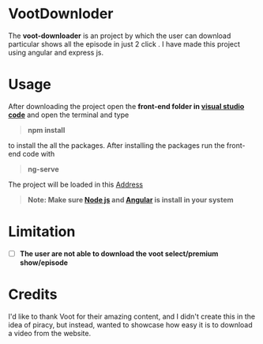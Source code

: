 

# VootDownloder

The **voot-downloader** is an project by which the user can download particular shows all the episode in just 2 click . I have made this project using
angular and express js.


# Usage

After downloading the project open the **front-end folder in [visual studio code](https://code.visualstudio.com/)** and open the terminal and type 

> **npm install**

 to install the all the packages. After installing the packages run the front-end code with 

> **ng-serve**

The project will be loaded in this  [Address](http://localhost:4200/) 

> **Note: Make sure [Node js](https://nodejs.org/en/) and [Angular](https://angular.io/guide/setup-local) is install in your system**

# Limitation

 - [ ] **The user are not able to download the voot select/premium show/episode**
 
# Credits
I'd like to thank Voot for their amazing content, and I didn't create this in the idea of piracy, but instead, wanted to showcase how easy it is to download a video from the website.


